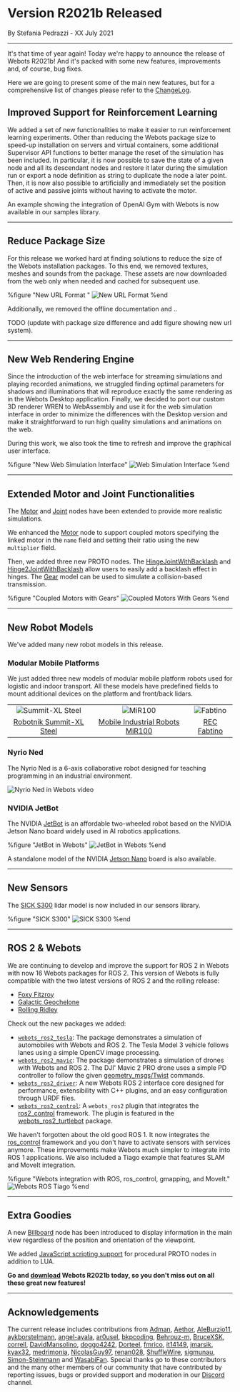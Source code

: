 # Version R2021b Released

<p id="publish-data">By Stefania Pedrazzi - XX July 2021</p>

---

It's that time of year again! Today we're happy to announce the release of Webots R2021b!
And it's packed with some new features, improvements and, of course, bug fixes.

Here we are going to present some of the main new features, but for a comprehensive list of changes please refer to the [ChangeLog](../reference/changelog-r2021.md).


## Improved Support for Reinforcement Learning

We added a set of new functionalities to make it easier to run reinforcement learning experiments.
Other than reducing the Webots package size to speed-up installation on servers and virtual containers, some additional Supervisor API functions to better manage the reset of the simulation has been included.
In particular, it is now possible to save the state of a given node and all its descendant nodes and restore it later during the simulation run or export a node definition as string to duplicate the node a later point.
Then, it is now also possible to artificially and immediately set the position of active and passive joints without having to activate the motor.

An example showing the integration of OpenAI Gym with Webots is now available in our samples library.

---

## Reduce Package Size

For this release we worked hard at finding solutions to reduce the size of the Webots installation packages.
To this end, we removed textures, meshes and sounds from the package.
These assets are now downloaded from the web only when needed and cached for subsequent use.

%figure "New URL Format "
![New URL Format](images/new_url_system.jpg)
%end

Additionally, we removed the offline documentation and ..

TODO (update with package size difference and add figure showing new url system).

---

## New Web Rendering Engine

Since the introduction of the web interface for streaming simulations and playing recorded animations, we struggled finding optimal parameters for shadows and illuminations that will reproduce exactly the same rendering as in the Webots Desktop application.
Finally, we decided to port our custom 3D renderer WREN to WebAssembly and use it for the web simulation interface in order to minimize the differences with the Desktop version and make it straightforward to run high quality simulations and animations on the web.

During this work, we also took the time to refresh and improve the graphical user interface.

%figure "New Web Simulation Interface"
![Web Simulation Interface](images/web_simulation_interface.png)
%end

---

## Extended Motor and Joint Functionalities

The [Motor](../reference/motor.md) and [Joint](../reference/joint.md) nodes have been extended to provide more realistic simulations.

We enhanced the [Motor](../reference/motor.md) node to support coupled motors specifying the linked motor in the `name` field and setting their ratio using the new `multiplier` field.

Then, we added three new PROTO nodes. The [HingeJointWithBacklash](../guide/hinge-joint-with-backlash.md) and [Hinge2JointWithBacklash](../guide/hinge-2-joint-with-backlash.md) allow users to easily add a backlash effect in hinges. The [Gear](../guide/object-gear.md) model can be used to simulate a collision-based transmission.


%figure "Coupled Motors with Gears"
![Coupled Motors With Gears](images/coupled_motors.gif)
%end

---

## New Robot Models

We've added many new robot models in this release.

### Modular Mobile Platforms

We just added three new models of modular mobile platform robots used for logistic and indoor transport.
All these models have predefined fields to mount additional devices on the platform and front/back lidars.

| | | |
| :---: | :---: | :---: |
| ![Summit-XL Steel](images/summit_xl_steel.wbt.thumbnail.jpg) | ![MiR100](images/mir100.wbt.thumbnail.jpg) | ![Fabtino](images/fabtino.wbt.thumbnail.jpg) |
| [Robotnik Summit-XL Steel](../guide/summit-xl-steel.md) | [Mobile Industrial Robots MiR100](../guide/mir100.md) | [REC Fabtino](../guide/fabtino.md) |

### Nyrio Ned

The Nyrio Ned is a 6-axis collaborative robot designed for teaching programming in an industrial environment.

![Nyrio Ned in Webots video](https://www.youtube.com/watch?v=diBAJY1WJPQ)

### NVIDIA JetBot

The NVIDIA [JetBot](../guide/jetbot.md) is an affordable two-wheeled robot based on the NVIDIA Jetson Nano board widely used in AI robotics applications.

%figure "JetBot in Webots"
![JetBot in Webots](images/jetbot.wbt.png)
%end

A standalone model of the NVIDIA [Jetson Nano](../guide/single-board-computers.md#nvidia-jetson-nano) board is also available.

---

## New Sensors

The [SICK S300](../guide/lidar-sensors.md#sick-s300) lidar model is now included in our sensors library.

%figure "SICK S300"
![SICK S300](images/sick_s300.thumbnail.png)
%end

---

## ROS 2 & Webots

We are continuing to develop and improve the support for ROS 2 in Webots with now 16 Webots packages for ROS 2.
This version of Webots is fully compatible with the two latest versions of ROS 2 and the rolling release:
- [Foxy Fitzroy](https://docs.ros.org/en/foxy/Releases/Release-Foxy-Fitzroy.html)
- [Galactic Geochelone](https://docs.ros.org/en/foxy/Releases/Release-Galactic-Geochelone.html)
- [Rolling Ridley](https://docs.ros.org/en/foxy/Releases/Release-Rolling-Ridley.html)

Check out the new packages we added:
- [`webots_ros2_tesla`](https://github.com/cyberbotics/webots_ros2/tree/master/webots_ros2_tesla): The package demonstrates a simulation of automobiles with Webots and ROS 2. The Tesla Model 3 vehicle follows lanes using a simple OpenCV image processing.
- [`webots_ros2_mavic`](https://github.com/cyberbotics/webots_ros2/tree/master/webots_ros2_mavic): The package demonstrates a simulation of drones with Webots and ROS 2. The DJI' Mavic 2 PRO drone uses a simple PD controller to follow the given [geometry\_msgs/Twist](https://docs.ros.org/en/noetic/api/geometry_msgs/html/msg/Twist.html) commands.
- [`webots_ros2_driver`](https://github.com/cyberbotics/webots_ros2/tree/master/webots_ros2_driver): A new Webots ROS 2 interface core designed for performance, extensibility with C++ plugins, and an easy configuration through URDF files.
- [`webots_ros2_control`](https://github.com/cyberbotics/webots_ros2/tree/master/webots_ros2_control): A `webots_ros2` plugin that integrates the [ros2\_control](https://ros-controls.github.io/control.ros.org/) framework. The plugin is featured in the [webots\_ros2\_turtlebot](https://github.com/cyberbotics/webots_ros2/tree/master/webots_ros2_turtlebot) package.

We haven't forgotten about the old good ROS 1.
It now integrates the [ros\_control](http://wiki.ros.org/ros_control) framework and you don't have to activate sensors with services anymore.
These improvements make Webots much simpler to integrate into ROS 1 applications.
We also included a Tiago example that features SLAM and MoveIt integration.

%figure "Webots integration with ROS, ros_control, gmapping, and MoveIt."
![Webots ROS Tiago](images/webots_ros_tiago.gif)
%end

---

## Extra Goodies

A new [Billboard](../reference/billboard.md) node has been introduced to display information in the main view regardless of the position and orientation of the viewpoint.

We added [JavaScript scripting support](../reference/javascript-procedural-proto.md) for procedural PROTO nodes in addition to LUA.

**Go and [download](https://cyberbotics.com/#download) Webots R2021b today, so you don't miss out on all these great new features!**

---

## Acknowledgements

The current release includes contributions from [Adman](https://github.com/Adman), [Aethor](https://github.com/Aethor), [AleBurzio11](https://github.com/AleBurzio11), [aykborstelmann](https://github.com/aykborstelmann), [angel-ayala](https://github.com/angel-ayala), [ar0usel](https://github.com/ar0usel), [bkpcoding](https://github.com/bkpcoding), [Behrouz-m](https://github.com/Behrouz-m), [BruceXSK](https://github.com/BruceXSK), [correll](https://github.com/correll), [DavidMansolino](https://github.com/DavidMansolino), [doggo4242](https://github.com/doggo4242), [Dorteel](https://github.com/Dorteel), [fmrico](https://github.com/fmrico), [it14149](https://github.com/it14149), [jmarsik](https://github.com/jmarsik), [kyax32](https://github.com/kyax32), [medrimonia](https://github.com/medrimonia), [NicolasGuy97](https://github.com/NicolasGuy97), [renan028](https://github.com/renan028), [ShuffleWire](https://github.com/ShuffleWire), [sigmunau](https://github.com/sigmunau), [Simon-Steinmann](https://github.com/Simon-Steinmann) and [WasabiFan](https://github.com/WasabiFan).
Special thanks go to these contributors and the many other members of our community that have contributed by reporting issues, bugs or provided support and moderation in our [Discord](https://discord.com/invite/nTWbN9m) channel.
